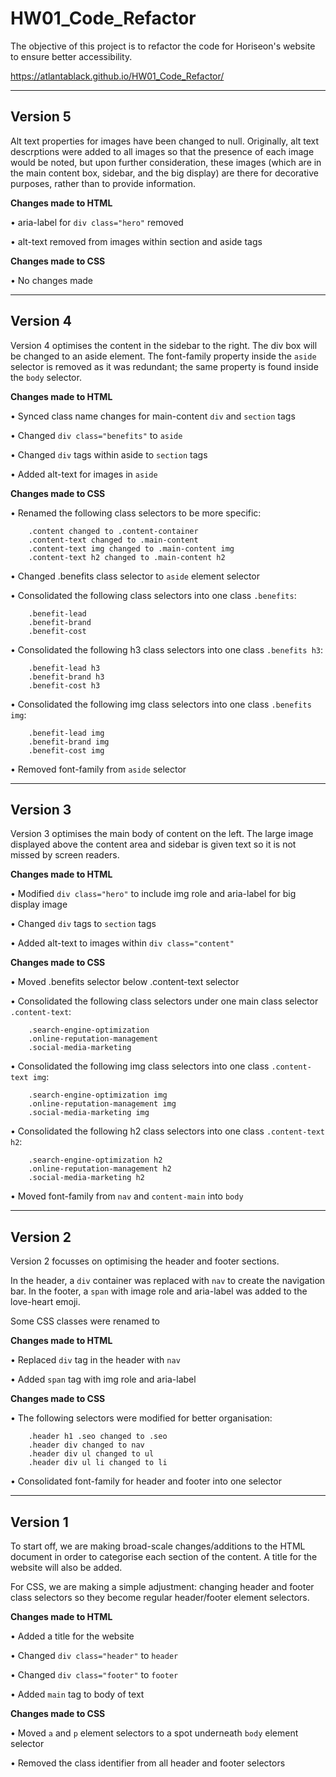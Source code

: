 # HW01_Code_Refactor

 The objective of this project is to refactor the code for Horiseon's website to ensure better accessibility. 

 https://atlantablack.github.io/HW01_Code_Refactor/

---

## Version 5

Alt text properties for images have been changed to null. Originally, alt text descrptions were added to all images so that the presence of each image would be noted, but upon further consideration, these images (which are in the main content box, sidebar, and the big display) are there for decorative purposes, rather than to provide information.

**Changes made to HTML**

• aria-label for `div class="hero"` removed

• alt-text removed from images within section and aside tags

**Changes made to CSS**

• No changes made

---

## Version 4

Version 4 optimises the content in the sidebar to the right. The div box will be changed to an aside element. The font-family property inside the `aside` selector is removed as it was redundant; the same property is found inside the `body` selector.

**Changes made to HTML**

• Synced class name changes for main-content `div` and `section` tags

• Changed `div class="benefits"` to `aside`

• Changed `div` tags within aside to `section` tags

• Added alt-text for images in `aside`

**Changes made to CSS**

• Renamed the following class selectors to be more specific:
```
    .content changed to .content-container
    .content-text changed to .main-content
    .content-text img changed to .main-content img
    .content-text h2 changed to .main-content h2
```

• Changed .benefits class selector to `aside` element selector

• Consolidated the following class selectors into one class `.benefits`: 
```
    .benefit-lead
    .benefit-brand
    .benefit-cost
```

• Consolidated the following h3 class selectors into one class `.benefits h3`:
```
    .benefit-lead h3
    .benefit-brand h3
    .benefit-cost h3
```

• Consolidated the following img class selectors into one class `.benefits img`:
```
    .benefit-lead img
    .benefit-brand img
    .benefit-cost img
```

• Removed font-family from `aside` selector

---

## Version 3

Version 3 optimises the main body of content on the left. The large image displayed above the content area and sidebar is given text so it is not missed by screen readers.

**Changes made to HTML**

• Modified `div class="hero"` to include img role and aria-label for big display image

• Changed `div` tags to `section` tags

• Added alt-text to images within `div class="content"`


**Changes made to CSS**

• Moved .benefits selector below .content-text selector

• Consolidated the following class selectors under one main class selector `.content-text`:
```
    .search-engine-optimization
    .online-reputation-management
    .social-media-marketing
```

• Consolidated the following img class selectors into one class `.content-text img`:
```
    .search-engine-optimization img
    .online-reputation-management img
    .social-media-marketing img
```

• Consolidated the following h2 class selectors into one class `.content-text h2`:
```
    .search-engine-optimization h2
    .online-reputation-management h2
    .social-media-marketing h2
```

• Moved font-family from `nav` and `content-main` into `body`

---

## Version 2

Version 2 focusses on optimising the header and footer sections.

In the header, a `div` container was replaced with `nav` to create the navigation bar. In the footer, a `span` with image role and aria-label was added to the love-heart emoji.

Some CSS classes were renamed to 

**Changes made to HTML**

• Replaced `div` tag in the header with `nav`

• Added `span` tag with img role and aria-label


**Changes made to CSS**

• The following selectors were modified for better organisation:
```
    .header h1 .seo changed to .seo
    .header div changed to nav
    .header div ul changed to ul
    .header div ul li changed to li
```

• Consolidated font-family for header and footer into one selector

---

## Version 1

To start off, we are making broad-scale changes/additions to the HTML document in order to categorise each section of the content. A title for the website will also be added.

For CSS, we are making a simple adjustment: changing header and footer class selectors so they become regular header/footer element selectors.

**Changes made to HTML**

• Added a title for the website

• Changed `div class="header"` to `header`
    
• Changed `div class="footer"` to `footer`

• Added `main` tag to body of text

**Changes made to CSS**

• Moved `a` and `p` element selectors to a spot underneath `body` element selector

• Removed the class identifier from all header and footer selectors
